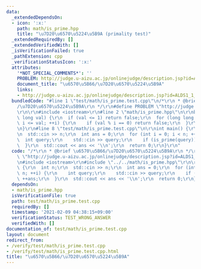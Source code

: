 ```yaml
---
data:
  _extendedDependsOn:
  - icon: ':x:'
    path: math/is_prime.hpp
    title: "\u7D20\u6570\u5224\u5B9A (primality test)"
  _extendedRequiredBy: []
  _extendedVerifiedWith: []
  _isVerificationFailed: true
  _pathExtension: cpp
  _verificationStatusIcon: ':x:'
  attributes:
    '*NOT_SPECIAL_COMMENTS*': ''
    PROBLEM: http://judge.u-aizu.ac.jp/onlinejudge/description.jsp?id=ALDS1_1_C
    document_title: "\u6570\u5B66/\u7D20\u6570\u5224\u5B9A"
    links:
    - http://judge.u-aizu.ac.jp/onlinejudge/description.jsp?id=ALDS1_1_C
  bundledCode: "#line 1 \"test/math/is_prime.test.cpp\"\n/*\r\n * @brief \u6570\u5B66\
    /\u7D20\u6570\u5224\u5B9A\r\n */\r\n#define PROBLEM \"http://judge.u-aizu.ac.jp/onlinejudge/description.jsp?id=ALDS1_1_C\"\
    \r\n\r\n#include <iostream>\r\n#line 2 \"math/is_prime.hpp\"\n\r\nbool is_prime(long\
    \ long val) {\r\n  if (val <= 1) return false;\r\n  for (long long i = 2; i *\
    \ i <= val; ++i) {\r\n    if (val % i == 0) return false;\r\n  }\r\n  return true;\r\
    \n}\r\n#line 8 \"test/math/is_prime.test.cpp\"\n\r\nint main() {\r\n  int n;\r\
    \n  std::cin >> n;\r\n  int ans = 0;\r\n  for (int i = 0; i < n; ++i) {\r\n  \
    \  int query;\r\n    std::cin >> query;\r\n    if (is_prime(query)) ++ans;\r\n\
    \  }\r\n  std::cout << ans << '\\n';\r\n  return 0;\r\n}\r\n"
  code: "/*\r\n * @brief \u6570\u5B66/\u7D20\u6570\u5224\u5B9A\r\n */\r\n#define PROBLEM\
    \ \"http://judge.u-aizu.ac.jp/onlinejudge/description.jsp?id=ALDS1_1_C\"\r\n\r\
    \n#include <iostream>\r\n#include \"../../math/is_prime.hpp\"\r\n\r\nint main()\
    \ {\r\n  int n;\r\n  std::cin >> n;\r\n  int ans = 0;\r\n  for (int i = 0; i <\
    \ n; ++i) {\r\n    int query;\r\n    std::cin >> query;\r\n    if (is_prime(query))\
    \ ++ans;\r\n  }\r\n  std::cout << ans << '\\n';\r\n  return 0;\r\n}\r\n"
  dependsOn:
  - math/is_prime.hpp
  isVerificationFile: true
  path: test/math/is_prime.test.cpp
  requiredBy: []
  timestamp: '2021-02-09 04:38:15+09:00'
  verificationStatus: TEST_WRONG_ANSWER
  verifiedWith: []
documentation_of: test/math/is_prime.test.cpp
layout: document
redirect_from:
- /verify/test/math/is_prime.test.cpp
- /verify/test/math/is_prime.test.cpp.html
title: "\u6570\u5B66/\u7D20\u6570\u5224\u5B9A"
---
```


